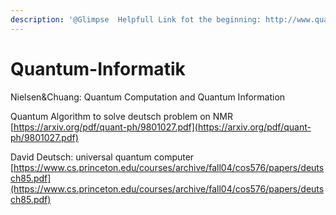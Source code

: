 ```yaml
---
description: '@Glimpse  Helpfull Link fot the beginning: http://www.quantencomputer-info.de/'
---
```


# Quantum-Informatik

Nielsen\&Chuang: Quantum Computation and Quantum Information

Quantum Algorithm to solve deutsch problem on NMR [https://arxiv.org/pdf/quant-ph/9801027.pdf](https://arxiv.org/pdf/quant-ph/9801027.pdf)

David Deutsch: universal quantum computer [https://www.cs.princeton.edu/courses/archive/fall04/cos576/papers/deutsch85.pdf](https://www.cs.princeton.edu/courses/archive/fall04/cos576/papers/deutsch85.pdf)
